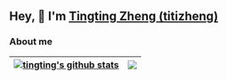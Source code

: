 <!--
**titizheng/titizheng** is a ✨ _special_ ✨ repository because its `README.md` (this file) appears on your GitHub profile.
参考的链接是：https://github.com/anuraghazra/github-readme-stats
Here are some ideas to get you started:

- 🔭 I’m currently working on ...
- 🌱 I’m currently learning ...
- 👯 I’m looking to collaborate on ...
- 🤔 I’m looking for help with ...
- 💬 Ask me about ...
- 📫 How to reach me: ...
- 😄 Pronouns: ...
- ⚡ Fun fact: ...
-->

<!-- [![Anurag's GitHub stats](https://github-readme-stats.vercel.app/api?username=titizheng)](https://github.com/anuraghazra/github-readme-stats) -->

  
## Hey, 👋  I'm <a href="https://titizheng.github.io/" target="_blank">Tingting Zheng (titizheng)</a> 


<!-- <p align="center"><a href="https://titizheng.github.io"><img width="80%" alt="Hey!  I'm tingting!" src="./tingtingzheng.PNG" /></a></p> -->

### About me
| <a href="https://github.com/anuraghazra/github-readme-stats"><img align="center" src="https://github-readme-stats.vercel.app/api?username=titizheng&show_icons=true&theme=tokyonight&hide_border=true" alt="tingting's github stats" /></a> | <a href="https://github.com/anuraghazra/github-readme-stats"><img align="center" src="https://github-readme-stats.vercel.app/api/top-langs/?username=titizheng&layout=compact&theme=buefy&hide_border=true" /></a> |
| ------------- | ------------- |
